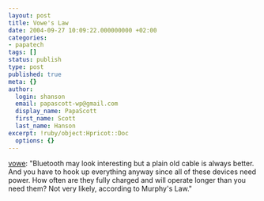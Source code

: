 ```yaml
---
layout: post
title: Vowe's Law
date: 2004-09-27 10:09:22.000000000 +02:00
categories:
- papatech
tags: []
status: publish
type: post
published: true
meta: {}
author:
  login: shanson
  email: papascott-wp@gmail.com
  display_name: PapaScott
  first_name: Scott
  last_name: Hanson
excerpt: !ruby/object:Hpricot::Doc
  options: {}
---
```

<p><a href="http://vowe.net/archives/005003.html" title="vowe dot net :: What is new in TomTom Navigator 4.12 for palmOne?">vowe</a>: "Bluetooth may look interesting but a plain old cable is always better. And you have to hook up everything anyway since all of these devices need power. How often are they fully charged and will operate longer than you need them? Not very likely, according to Murphy's Law."</p>
